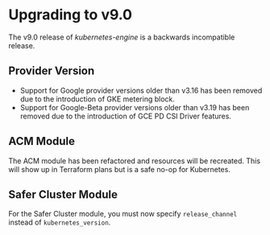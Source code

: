 # Upgrading to v9.0

The v9.0 release of *kubernetes-engine* is a backwards incompatible
release.

## Provider Version

- Support for Google provider versions older than v3.16 has been removed due to the introduction of GKE metering block.
- Support for Google-Beta provider versions older than v3.19 has been removed due to the introduction of GCE PD CSI Driver features.

## ACM Module

The ACM module has been refactored and resources will be recreated. This will show up in Terraform plans but is a safe no-op for Kubernetes.

## Safer Cluster Module

For the Safer Cluster module, you must now specify `release_channel` instead of `kubernetes_version`.